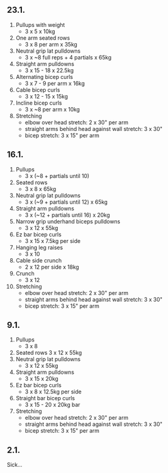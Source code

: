 ## 23.1.

1. Pullups with weight
   - 3 x 5 x 10kg
2. One arm seated rows
   - 3 x 8 per arm x 35kg
3. Neutral grip lat pulldowns
   - 3 x ~8 full reps + 4 partials x 65kg
4. Straight arm pulldowns
   - 3 x 15 - 18 x 22.5kg
5. Alternating bicep curls
   - 3 x 7 - 9 per arm x 16kg
6. Cable bicep curls
   - 3 x 12 - 15 x 15kg
7. Incline bicep curls
   - 3 x ~8 per arm x 10kg
8. Stretching
   - elbow over head stretch: 2 x 30" per arm
   - straight arms behind head against wall stretch: 3 x 30"
   - bicep stretch: 3 x 15" per arm

## 16.1.

1. Pullups
   - 3 x (~8 + partials until 10)
2. Seated rows
   - 3 x 8 x 65kg
3. Neutral grip lat pulldowns
   - 3 x (~9 + partials until 12) x 65kg
4. Straight arm pulldowns
   - 3 x (~12 + partials until 16) x 20kg
5. Narrow grip underhand biceps pulldowns
   - 3 x 12 x 55kg
6. Ez bar bicep curls
   - 3 x 15 x 7.5kg per side
7. Hanging leg raises
   - 3 x 10
8. Cable side crunch
   - 2 x 12 per side x 18kg
9. Crunch
   - 3 x 12
10. Stretching
    - elbow over head stretch: 2 x 30" per arm
    - straight arms behind head against wall stretch: 3 x 30"
    - bicep stretch: 3 x 15" per arm

## 9.1.

1. Pullups
   - 3 x 8
2. Seated rows
   3 x 12 x 55kg
3. Neutral grip lat pulldowns
   - 3 x 12 x 55kg
4. Straight arm pulldowns
   - 3 x 15 x 20kg
5. Ez bar bicep curls
   - 3 x 8 x 12.5kg per side
6. Straight bar bicep curls
   - 3 x 15 - 20 x 20kg bar
7. Stretching
   - elbow over head stretch: 2 x 30" per arm
   - straight arms behind head against wall stretch: 3 x 30"
   - bicep stretch: 3 x 15" per arm

## 2.1.

Sick...
